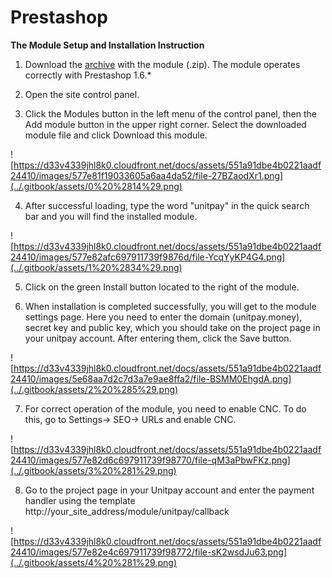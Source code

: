 # Prestashop

**The Module Setup and Installation Instruction**

1. Download the [archive](https://github.com/unitpay/prestashop-module) with the module \(.zip\). The module operates correctly with Prestashop 1.6.\*

2. Open the site control panel. 

3. Click the Modules button in the left menu of the control panel, then the Add module button in the upper right corner. Select the downloaded module file and click Download this module.

![https://d33v4339jhl8k0.cloudfront.net/docs/assets/551a91dbe4b0221aadf24410/images/577e81f19033605a6aa4da52/file-27BZaodXr1.png](../.gitbook/assets/0%20%2814%29.png)

4. After successful loading, type the word "unitpay" in the quick search bar and you will find the installed module.

![https://d33v4339jhl8k0.cloudfront.net/docs/assets/551a91dbe4b0221aadf24410/images/577e82afc697911739f9876d/file-YcqYyKP4G4.png](../.gitbook/assets/1%20%2834%29.png)

5. Click on the green Install button located to the right of the module.

6. When installation is completed successfully, you will get to the module settings page. Here you need to enter the domain \(unitpay.money\), secret key and public key, which you should take on the project page in your unitpay account. After entering them, click the Save button.

![https://d33v4339jhl8k0.cloudfront.net/docs/assets/551a91dbe4b0221aadf24410/images/5e68aa7d2c7d3a7e9ae8ffa2/file-BSMM0EhgdA.png](../.gitbook/assets/2%20%285%29.png)

7. For correct operation of the module, you need to enable CNC. To do this, go to Settings-&gt; SEO-&gt; URLs and enable CNC.

![https://d33v4339jhl8k0.cloudfront.net/docs/assets/551a91dbe4b0221aadf24410/images/577e82d6c697911739f98770/file-qM3aPbwFKz.png](../.gitbook/assets/3%20%281%29.png)

8. Go to the project page in your Unitpay account and enter the payment handler using the template http://your\_site\_address/module/unitpay/callback

![https://d33v4339jhl8k0.cloudfront.net/docs/assets/551a91dbe4b0221aadf24410/images/577e82e4c697911739f98772/file-sK2wsdJu63.png](../.gitbook/assets/4%20%281%29.png)

